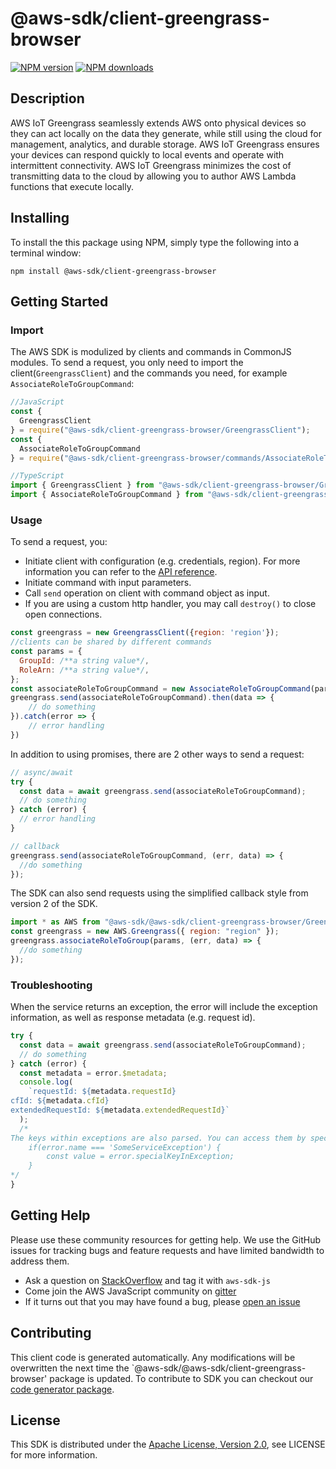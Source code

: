 # @aws-sdk/client-greengrass-browser

[![NPM version](https://img.shields.io/npm/v/@aws-sdk/client-greengrass-browser/preview.svg)](https://www.npmjs.com/package/@aws-sdk/client-greengrass-browser)
[![NPM downloads](https://img.shields.io/npm/dm/@aws-sdk/client-greengrass-browser.svg)](https://www.npmjs.com/package/@aws-sdk/client-greengrass-browser)

## Description

AWS IoT Greengrass seamlessly extends AWS onto physical devices so they can act locally on the data they generate, while still using the cloud for management, analytics, and durable storage. AWS IoT Greengrass ensures your devices can respond quickly to local events and operate with intermittent connectivity. AWS IoT Greengrass minimizes the cost of transmitting data to the cloud by allowing you to author AWS Lambda functions that execute locally.

## Installing

To install the this package using NPM, simply type the following into a terminal window:

```
npm install @aws-sdk/client-greengrass-browser
```

## Getting Started

### Import

The AWS SDK is modulized by clients and commands in CommonJS modules. To send a request, you only need to import the client(`GreengrassClient`) and the commands you need, for example `AssociateRoleToGroupCommand`:

```javascript
//JavaScript
const {
  GreengrassClient
} = require("@aws-sdk/client-greengrass-browser/GreengrassClient");
const {
  AssociateRoleToGroupCommand
} = require("@aws-sdk/client-greengrass-browser/commands/AssociateRoleToGroupCommand");
```

```javascript
//TypeScript
import { GreengrassClient } from "@aws-sdk/client-greengrass-browser/GreengrassClient";
import { AssociateRoleToGroupCommand } from "@aws-sdk/client-greengrass-browser/commands/AssociateRoleToGroupCommand";
```

### Usage

To send a request, you:

- Initiate client with configuration (e.g. credentials, region). For more information you can refer to the [API reference][].
- Initiate command with input parameters.
- Call `send` operation on client with command object as input.
- If you are using a custom http handler, you may call `destroy()` to close open connections.

```javascript
const greengrass = new GreengrassClient({region: 'region'});
//clients can be shared by different commands
const params = {
  GroupId: /**a string value*/,
  RoleArn: /**a string value*/,
};
const associateRoleToGroupCommand = new AssociateRoleToGroupCommand(params);
greengrass.send(associateRoleToGroupCommand).then(data => {
    // do something
}).catch(error => {
    // error handling
})
```

In addition to using promises, there are 2 other ways to send a request:

```javascript
// async/await
try {
  const data = await greengrass.send(associateRoleToGroupCommand);
  // do something
} catch (error) {
  // error handling
}
```

```javascript
// callback
greengrass.send(associateRoleToGroupCommand, (err, data) => {
  //do something
});
```

The SDK can also send requests using the simplified callback style from version 2 of the SDK.

```javascript
import * as AWS from "@aws-sdk/@aws-sdk/client-greengrass-browser/Greengrass";
const greengrass = new AWS.Greengrass({ region: "region" });
greengrass.associateRoleToGroup(params, (err, data) => {
  //do something
});
```

### Troubleshooting

When the service returns an exception, the error will include the exception information, as well as response metadata (e.g. request id).

```javascript
try {
  const data = await greengrass.send(associateRoleToGroupCommand);
  // do something
} catch (error) {
  const metadata = error.$metadata;
  console.log(
    `requestId: ${metadata.requestId}
cfId: ${metadata.cfId}
extendedRequestId: ${metadata.extendedRequestId}`
  );
  /*
The keys within exceptions are also parsed. You can access them by specifying exception names:
    if(error.name === 'SomeServiceException') {
        const value = error.specialKeyInException;
    }
*/
}
```

## Getting Help

Please use these community resources for getting help. We use the GitHub issues for tracking bugs and feature requests and have limited bandwidth to address them.

- Ask a question on [StackOverflow](https://stackoverflow.com/questions/tagged/aws-sdk-js) and tag it with `aws-sdk-js`
- Come join the AWS JavaScript community on [gitter](https://gitter.im/aws/aws-sdk-js-v3)
- If it turns out that you may have found a bug, please [open an issue](https://github.com/aws/aws-sdk-js-v3/issues)

## Contributing

This client code is generated automatically. Any modifications will be overwritten the next time the `@aws-sdk/@aws-sdk/client-greengrass-browser' package is updated. To contribute to SDK you can checkout our [code generator package][].

## License

This SDK is distributed under the
[Apache License, Version 2.0](http://www.apache.org/licenses/LICENSE-2.0),
see LICENSE for more information.

[code generator package]: https://github.com/aws/aws-sdk-js-v3/tree/master/packages/service-types-generator
[api reference]: https://docs.aws.amazon.com/AWSJavaScriptSDK/latest/
